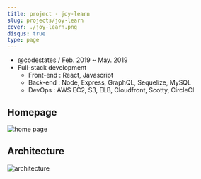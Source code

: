 ```yaml
---
title: project - joy-learn
slug: projects/joy-learn
cover: ./joy-learn.png
disqus: true
type: page
---
```


- @codestates / Feb. 2019 ~ May. 2019
- Full-stack development
  - Front-end : React, Javascript
  - Back-end : Node, Express, GraphQL, Sequelize, MySQL
  - DevOps : AWS EC2, S3, ELB, Cloudfront, Scotty, CircleCI

## Homepage

![home page](https://user-images.githubusercontent.com/365500/58070386-d1d19500-7bd3-11e9-858a-2d8426241dcc.png)

## Architecture

![architecture](https://user-images.githubusercontent.com/365500/58070333-a353ba00-7bd3-11e9-92c6-6f672c69667e.png)
